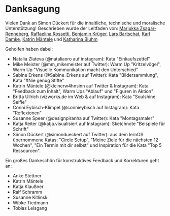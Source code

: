 # Danksagung

Vielen Dank an Simon Dückert für die inhaltliche, technische und moralische Unterstützung! Geschrieben wurde der Leitfaden von: [Marjukka Zsagar-Renneberg](https://twitter.com/m4rjukka), [Raffaelina Rossetti](https://twitter.com/denkflowrr), [Benjamin Krüger](https://twitter.com/ben1kk), [Lars Bartschat](https://twitter.com/BartschatLars),  [Karl Damke](https://twitter.com/karlcdamke), [Katrin Mäntele](https://twitter.com/kleinerW4hnsinn) und [Katharina Bluhm](https://twitter.com/kuestenkonfetti)

Geholfen haben dabei: 

- Natalia Zlateva (@nataliaoro auf instagram): Kata "Einkaufszettel"
- Mike Meister (@mm_mikemeister auf Twitter): Warm Up "Kritzelvögel", Warm Up "Visuelle Kommunikation macht den Unterschied"
- Sabine Erkens (@Sabine_Erkens auf Twitter): Kata "Bildersammlung", Kata "#Nie genug Stifte"
- Katrin Mäntele (@kleinerw4hnsinn auf Twitter & Instagram): Kata "Feedback zum Inhalt", Warm Ups "Ablauf" und "Figuren in Aktion"
- Britta Ullrich (vizworks.de im Web & auf Instagram): Kata "Soulshine Selfie"
- Conni Eybisch-Klimpel (@connieybisch auf Instagram): Kata "Reflexionen"
- Susanne Speer (@designpiranha auf Twitter): Kata "Montagsmaler"
- Katja Reiter (@katja.visualisiert auf Instagram): Sketchnote "Beispiele für Schrift"
- Simon Dückert (@simondueckert auf Twitter): aus dem lernOS übernommene Katas: "Circle Setup", "Meine Ziele für die nächsten 12 Wochen", "Ein Termin mit dir selbst" und Inspiration für die Kata "Top 5 Ressourcen". 

Ein großes Dankeschön für konstruktives Feedback und Korrekturen geht an: 

- Anke Stettner
- Katrin Mäntele
- Katja Klaußner
- Ralf Schramm
- Susanne Kitlinski
- Wibke Tiedmann
- Tobias Leisgang